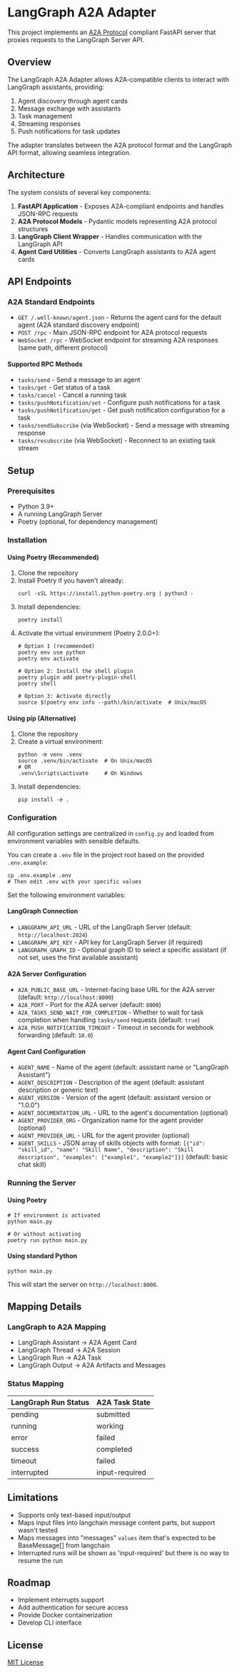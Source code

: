 # LangGraph A2A Adapter

This project implements an [A2A Protocol](https://google.github.io/A2A/) compliant FastAPI server that proxies requests to the LangGraph Server API.

## Overview

The LangGraph A2A Adapter allows A2A-compatible clients to interact with LangGraph assistants, providing:

1. Agent discovery through agent cards
2. Message exchange with assistants
3. Task management
4. Streaming responses
5. Push notifications for task updates

The adapter translates between the A2A protocol format and the LangGraph API format, allowing seamless integration.

## Architecture

The system consists of several key components:

1. **FastAPI Application** - Exposes A2A-compliant endpoints and handles JSON-RPC requests
2. **A2A Protocol Models** - Pydantic models representing A2A protocol structures
3. **LangGraph Client Wrapper** - Handles communication with the LangGraph API
4. **Agent Card Utilities** - Converts LangGraph assistants to A2A agent cards

## API Endpoints

### A2A Standard Endpoints

- `GET /.well-known/agent.json` - Returns the agent card for the default agent (A2A standard discovery endpoint)
- `POST /rpc` - Main JSON-RPC endpoint for A2A protocol requests
- `WebSocket /rpc` - WebSocket endpoint for streaming A2A responses (same path, different protocol)

#### Supported RPC Methods

- `tasks/send` - Send a message to an agent
- `tasks/get` - Get status of a task
- `tasks/cancel` - Cancel a running task
- `tasks/pushNotification/set` - Configure push notifications for a task
- `tasks/pushNotification/get` - Get push notification configuration for a task
- `tasks/sendSubscribe` (via WebSocket) - Send a message with streaming response
- `tasks/resubscribe` (via WebSocket) - Reconnect to an existing task stream

## Setup

### Prerequisites

- Python 3.9+
- A running LangGraph Server
- Poetry (optional, for dependency management)

### Installation

#### Using Poetry (Recommended)

1. Clone the repository
2. Install Poetry if you haven't already:
   ```
   curl -sSL https://install.python-poetry.org | python3 -
   ```
3. Install dependencies:
   ```
   poetry install
   ```
4. Activate the virtual environment (Poetry 2.0.0+):
   ```
   # Option 1 (recommended)
   poetry env use python
   poetry env activate
   
   # Option 2: Install the shell plugin
   poetry plugin add poetry-plugin-shell
   poetry shell
   
   # Option 3: Activate directly
   source $(poetry env info --path)/bin/activate  # Unix/macOS
   ```

#### Using pip (Alternative)

1. Clone the repository
2. Create a virtual environment:
   ```
   python -m venv .venv
   source .venv/bin/activate  # On Unix/macOS
   # OR
   .venv\Scripts\activate     # On Windows
   ```
3. Install dependencies:
   ```
   pip install -e .
   ```

### Configuration

All configuration settings are centralized in `config.py` and loaded from environment variables with sensible defaults.

You can create a `.env` file in the project root based on the provided `.env.example`:

```
cp .env.example .env
# Then edit .env with your specific values
```

Set the following environment variables:

#### LangGraph Connection
- `LANGGRAPH_API_URL` - URL of the LangGraph Server (default: `http://localhost:2024`)
- `LANGGRAPH_API_KEY` - API key for LangGraph Server (if required)
- `LANGGRAPH_GRAPH_ID` - Optional graph ID to select a specific assistant (if not set, uses the first available assistant)

#### A2A Server Configuration
- `A2A_PUBLIC_BASE_URL` - Internet-facing base URL for the A2A server (default: `http://localhost:8000`)
- `A2A_PORT` - Port for the A2A server (default: `8000`)
- `A2A_TASKS_SEND_WAIT_FOR_COMPLETION` - Whether to wait for task completion when handling `tasks/send` requests (default: `true`)
- `A2A_PUSH_NOTIFICATION_TIMEOUT` - Timeout in seconds for webhook forwarding (default: `10.0`)

#### Agent Card Configuration
- `AGENT_NAME` - Name of the agent (default: assistant name or "LangGraph Assistant")
- `AGENT_DESCRIPTION` - Description of the agent (default: assistant description or generic text)
- `AGENT_VERSION` - Version of the agent (default: assistant version or "1.0.0")
- `AGENT_DOCUMENTATION_URL` - URL to the agent's documentation (optional)
- `AGENT_PROVIDER_ORG` - Organization name for the agent provider (optional)
- `AGENT_PROVIDER_URL` - URL for the agent provider (optional)
- `AGENT_SKILLS` - JSON array of skills objects with format: `[{"id": "skill_id", "name": "Skill Name", "description": "Skill description", "examples": ["example1", "example2"]}]` (default: basic chat skill)

### Running the Server

#### Using Poetry

```
# If environment is activated
python main.py

# Or without activating
poetry run python main.py
```

#### Using standard Python

```
python main.py
```

This will start the server on `http://localhost:8000`.

## Mapping Details

### LangGraph to A2A Mapping

- LangGraph Assistant → A2A Agent Card
- LangGraph Thread → A2A Session
- LangGraph Run → A2A Task
- LangGraph Output → A2A Artifacts and Messages

### Status Mapping

| LangGraph Run Status | A2A Task State |
|----------------------|----------------|
| pending              | submitted      |
| running              | working        |
| error                | failed         |
| success              | completed      |
| timeout              | failed         |
| interrupted          | input-required |

## Limitations

- Supports only text-based input/output
- Maps input files into langchain message content parts, but support wasn't tested
- Maps messages into "messages" `values` item that's expected to be BaseMessage[] from langchain
- Interrupted runs will be shown as 'input-required' but there is no way to resume the run

## Roadmap

- Implement interrupts support
- Add authentication for secure access
- Provide Docker containerization
- Develop CLI interface

## License

[MIT License](LICENSE)